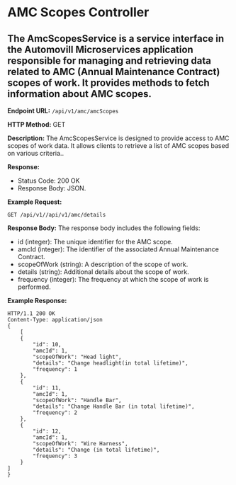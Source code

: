 # AMC Scopes Controller

## The AmcScopesService is a service interface in the Automovill Microservices application responsible for managing and retrieving data related to AMC (Annual Maintenance Contract) scopes of work. It provides methods to fetch information about AMC scopes.

**Endpoint URL:** `/api/v1/amc/amcScopes`

**HTTP Method:** GET

**Description:** The AmcScopesService is designed to provide access to AMC scopes of work data. It allows clients to retrieve a list of AMC scopes based on various criteria..

**Response:**

- Status Code: 200 OK
- Response Body: JSON.

**Example Request:**

```http
GET /api/v1//api/v1/amc/details
```

**Response Body:**
The response body includes the following fields:
- id (integer): The unique identifier for the AMC scope.
- amcId (integer): The identifier of the associated Annual Maintenance Contract.
- scopeOfWork (string): A description of the scope of work.
- details (string): Additional details about the scope of work.
- frequency (integer): The frequency at which the scope of work is performed.

**Example Response:**

```http
HTTP/1.1 200 OK
Content-Type: application/json
{
    [
    {
        "id": 10,
        "amcId": 1,
        "scopeOfWork": "Head light",
        "details": "Change headlight(in total lifetime)",
        "frequency": 1
    },
    {
        "id": 11,
        "amcId": 1,
        "scopeOfWork": "Handle Bar",
        "details": "Change Handle Bar (in total lifetime)",
        "frequency": 2
    },
    {
        "id": 12,
        "amcId": 1,
        "scopeOfWork": "Wire Harness",
        "details": "Change (in total lifetime)",
        "frequency": 3
    }
]
}
```

<br>
